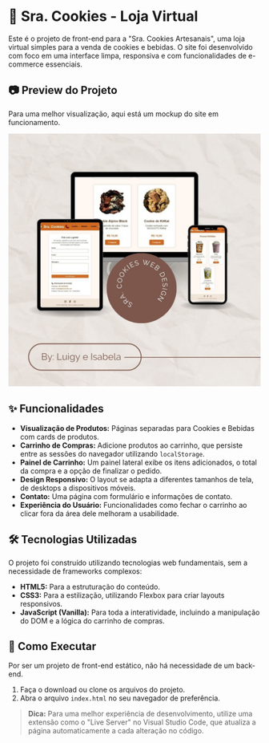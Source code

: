 # 🍪 Sra. Cookies - Loja Virtual

Este é o projeto de front-end para a "Sra. Cookies Artesanais", uma loja virtual simples para a venda de cookies e bebidas. O site foi desenvolvido com foco em uma interface limpa, responsiva e com funcionalidades de e-commerce essenciais.

## :camera: Preview do Projeto

Para uma melhor visualização, aqui está um mockup do site em funcionamento.

![Preview do site FinanNews em um mockup de notebook](https://github.com/santosluigycp/SRA_COOKIES/blob/main/mpckup%20sra%20cookies.jpg)

## ✨ Funcionalidades

- **Visualização de Produtos:** Páginas separadas para Cookies e Bebidas com cards de produtos.
- **Carrinho de Compras:** Adicione produtos ao carrinho, que persiste entre as sessões do navegador utilizando `localStorage`.
- **Painel de Carrinho:** Um painel lateral exibe os itens adicionados, o total da compra e a opção de finalizar o pedido.
- **Design Responsivo:** O layout se adapta a diferentes tamanhos de tela, de desktops a dispositivos móveis.
- **Contato:** Uma página com formulário e informações de contato.
- **Experiência do Usuário:** Funcionalidades como fechar o carrinho ao clicar fora da área dele melhoram a usabilidade.

## 🛠️ Tecnologias Utilizadas

O projeto foi construído utilizando tecnologias web fundamentais, sem a necessidade de frameworks complexos:

- **HTML5:** Para a estruturação do conteúdo.
- **CSS3:** Para a estilização, utilizando Flexbox para criar layouts responsivos.
- **JavaScript (Vanilla):** Para toda a interatividade, incluindo a manipulação do DOM e a lógica do carrinho de compras.

## 🚀 Como Executar

Por ser um projeto de front-end estático, não há necessidade de um back-end.

1.  Faça o download ou clone os arquivos do projeto.
2.  Abra o arquivo `index.html` no seu navegador de preferência.

> **Dica:** Para uma melhor experiência de desenvolvimento, utilize uma extensão como o "Live Server" no Visual Studio Code, que atualiza a página automaticamente a cada alteração no código.
